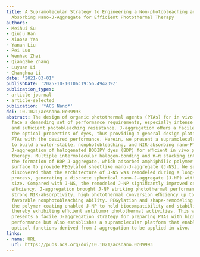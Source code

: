```yaml
---
title: A Supramolecular Strategy to Engineering a Non-photobleaching and Near-Infrared
  Absorbing Nano-J-Aggregate for Efficient Photothermal Therapy
authors:
- Meihui Su
- Qiuju Han
- Xiaosa Yan
- Yanan Liu
- Pei Luo
- Wenhao Zhai
- Qiangzhe Zhang
- Luyuan Li
- Changhua Li
date: '2021-03-01'
publishDate: '2025-10-10T06:19:56.494239Z'
publication_types:
- article-journal
- article-selected
publication: '*ACS Nano*'
doi: 10.1021/acsnano.0c09993
abstract: The design of organic photothermal agents (PTAs) for in vivo applications
  face a demanding set of performance requirements, especially intense NIR-absorptivity
  and suﬃcient photobleaching resistance. J-aggregation oﬀers a facile way to tune
  the optical properties of dyes, thus providing a general design platform for organic
  PTAs with the desired performance. Herein, we present a supramolecular strategy
  to build a water-stable, nonphotobleaching, and NIR-absorbing nano-PTA (J-NP) from
  J-aggregation of halogenated BODIPY dyes (BDP) for eﬃcient in vivo photothermal
  therapy. Multiple intermolecular halogen-bonding and π−π stacking interactions triggered
  the formation of BDP J-aggregate, which adsorbed amphiphilic polymer chains on the
  surface to provide PEGylated sheetlike nano-J-aggregate (J-NS). We serendipitously
  discovered that the architecture of J-NS was remodeled during a long-time ultraﬁltration
  process, generating a discrete spherical nano-J-aggregate (J-NP) with controlled
  size. Compared with J-NS, the remodeled J-NP signiﬁcantly improved cellular uptake
  eﬃciency. J-aggregation brought J-NP striking photothermal performance, such as
  strong NIR-absorptivity, high photothermal conversion eﬃciency up to 72.0%, and
  favorable nonphotobleaching ability. PEGylation and shape-remodeling imparted by
  the polymer coating enabled J-NP to hold biocompatibility and stability in vivo,
  thereby exhibiting eﬃcient antitumor photothermal activities. This work not only
  presents a facile J-aggregation strategy for preparing PTAs with high photothermal
  performance but also establishes a supramolecular platform that enables the appealing
  optical functions derived from J-aggregation to be applied in vivo.
links:
- name: URL
  url: https://pubs.acs.org/doi/10.1021/acsnano.0c09993
---
```

